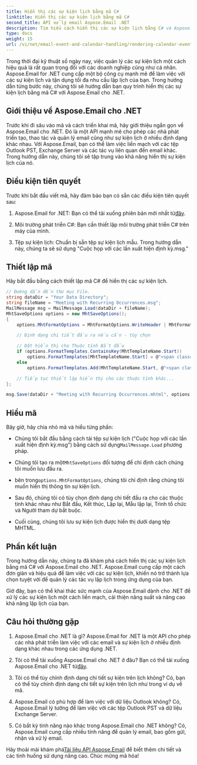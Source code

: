 ```yaml
---
title: Hiển thị các sự kiện lịch bằng mã C#
linktitle: Hiển thị các sự kiện lịch bằng mã C#
second_title: API xử lý email Aspose.Email .NET
description: Tìm hiểu cách hiển thị các sự kiện lịch bằng C# và Aspose.Email cho .NET. Tạo lịch trình tương tác một cách dễ dàng.
type: docs
weight: 15
url: /vi/net/email-event-and-calendar-handling/rendering-calendar-events-using-csharp-code/
---
```



Trong thời đại kỹ thuật số ngày nay, việc quản lý các sự kiện lịch một cách hiệu quả là rất quan trọng đối với các doanh nghiệp cũng như cá nhân. Aspose.Email for .NET cung cấp một bộ công cụ mạnh mẽ để làm việc với các sự kiện lịch và tận dụng tối đa nhu cầu lập lịch của bạn. Trong hướng dẫn từng bước này, chúng tôi sẽ hướng dẫn bạn quy trình hiển thị các sự kiện lịch bằng mã C# với Aspose.Email cho .NET.

## Giới thiệu về Aspose.Email cho .NET

Trước khi đi sâu vào mã và cách triển khai mã, hãy giới thiệu ngắn gọn về Aspose.Email cho .NET. Đó là một API mạnh mẽ cho phép các nhà phát triển tạo, thao tác và quản lý email cũng như sự kiện lịch ở nhiều định dạng khác nhau. Với Aspose.Email, bạn có thể làm việc liền mạch với các tệp Outlook PST, Exchange Server và các tác vụ liên quan đến email khác. Trong hướng dẫn này, chúng tôi sẽ tập trung vào khả năng hiển thị sự kiện lịch của nó.

## Điều kiện tiên quyết

Trước khi bắt đầu viết mã, hãy đảm bảo bạn có sẵn các điều kiện tiên quyết sau:

1.  Aspose.Email for .NET: Bạn có thể tải xuống phiên bản mới nhất từ[đây](https://releases.aspose.com/email/net/).

2. Môi trường phát triển C#: Bạn cần thiết lập môi trường phát triển C# trên máy của mình.

3. Tệp sự kiện lịch: Chuẩn bị sẵn tệp sự kiện lịch mẫu. Trong hướng dẫn này, chúng ta sẽ sử dụng "Cuộc họp với các lần xuất hiện định kỳ.msg."

## Thiết lập mã

Hãy bắt đầu bằng cách thiết lập mã C# để hiển thị các sự kiện lịch.

```csharp
// Đường dẫn đến thư mục File.
string dataDir = "Your Data Directory";
string fileName = "Meeting with Recurring Occurrences.msg";
MailMessage msg = MailMessage.Load(dataDir + fileName);
MhtSaveOptions options = new MhtSaveOptions();
{
    options.MhtFormatOptions = MhtFormatOptions.WriteHeader | MhtFormatOptions.RenderCalendarEvent;

    // Định dạng chi tiết đầu ra nếu cần - tùy chọn

    // Đặt hiển thị cho Thuộc tính Bắt đầu
    if (options.FormatTemplates.ContainsKey(MhtTemplateName.Start))
        options.FormatTemplates[MhtTemplateName.Start] = @"<span class='headerLineTitle'>Start:</span><span class='headerLineText'>{0}</span><br/>"; 
    else
        options.FormatTemplates.Add(MhtTemplateName.Start, @"<span class='headerLineTitle'>Start:</span><span class='headerLineText'>{0}</span><br/>");

    // Tiếp tục thiết lập hiển thị cho các thuộc tính khác...
};

msg.Save(dataDir + "Meeting with Recurring Occurrences.mhtml", options);
```

## Hiểu mã

Bây giờ, hãy chia nhỏ mã và hiểu từng phần:

-  Chúng tôi bắt đầu bằng cách tải tệp sự kiện lịch ("Cuộc họp với các lần xuất hiện định kỳ.msg") bằng cách sử dụng`MailMessage.Load` phương pháp.

-  Chúng tôi tạo ra một`MhtSaveOptions` đối tượng để chỉ định cách chúng tôi muốn lưu đầu ra.

- bên trong`options.MhtFormatOptions`, chúng tôi chỉ định rằng chúng tôi muốn hiển thị thông tin sự kiện lịch.

- Sau đó, chúng tôi có tùy chọn định dạng chi tiết đầu ra cho các thuộc tính khác nhau như Bắt đầu, Kết thúc, Lặp lại, Mẫu lặp lại, Trình tổ chức và Người tham dự bắt buộc.

- Cuối cùng, chúng tôi lưu sự kiện lịch được hiển thị dưới dạng tệp MHTML.

## Phần kết luận

Trong hướng dẫn này, chúng ta đã khám phá cách hiển thị các sự kiện lịch bằng mã C# với Aspose.Email cho .NET. Aspose.Email cung cấp một cách đơn giản và hiệu quả để làm việc với các sự kiện lịch, khiến nó trở thành lựa chọn tuyệt vời để quản lý các tác vụ lập lịch trong ứng dụng của bạn.

Giờ đây, bạn có thể khai thác sức mạnh của Aspose.Email dành cho .NET để xử lý các sự kiện lịch một cách liền mạch, cải thiện năng suất và nâng cao khả năng lập lịch của bạn.

## Câu hỏi thường gặp

1. Aspose.Email cho .NET là gì?
   Aspose.Email for .NET là một API cho phép các nhà phát triển làm việc với các email và sự kiện lịch ở nhiều định dạng khác nhau trong các ứng dụng .NET.

2. Tôi có thể tải xuống Aspose.Email cho .NET ở đâu?
    Bạn có thể tải xuống Aspose.Email cho .NET từ[đây](https://releases.aspose.com/email/net/).

3. Tôi có thể tùy chỉnh định dạng chi tiết sự kiện trên lịch không?
   Có, bạn có thể tùy chỉnh định dạng chi tiết sự kiện trên lịch như trong ví dụ về mã.

4. Aspose.Email có phù hợp để làm việc với dữ liệu Outlook không?
   Có, Aspose.Email lý tưởng để làm việc với các tệp Outlook PST và dữ liệu Exchange Server.

5. Có bất kỳ tính năng nào khác trong Aspose.Email cho .NET không?
   Có, Aspose.Email cung cấp nhiều tính năng để quản lý email, bao gồm gửi, nhận và xử lý email.

 Hãy thoải mái khám phá[Tài liệu API Aspose.Email](https://reference.aspose.com/email/net/) để biết thêm chi tiết và các tình huống sử dụng nâng cao. Chúc mừng mã hóa!